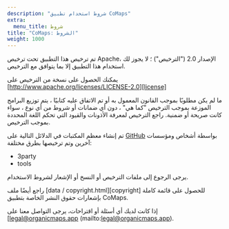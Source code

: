 ```yaml
---
description: "شروط استخدام تطبيق CoMaps"
extra:
  menu_title: شروط
title: "CoMaps: الشروط"
weight: 1000
---
```


تم ترخيص هذا التطبيق تحت ترخيص Apache، الإصدار 2.0 ("الترخيص") ؛ لا يجوز لك
استخدام هذا التطبيق إلا بما يتوافق مع الترخيص.

يمكنك الحصول على نسخة من الترخيص على
[http://www.apache.org/licenses/LICENSE-2.0][license]

ما لم يكن مطلوبًا بموجب القانون المعمول به أو تم الاتفاق عليه كتابيًا ، يتم
توزيع البرامج الموزعة بموجب الترخيص "كما هي" ، دون أي ضمانات أو شروط من أي
نوع ، سواء كانت صريحة أو ضمنية. راجع الترخيص لمعرفة الأذونات والقيود التي
تحكم اللغة المحددة بموجب الترخيص.

تم إنشاء معظم المكتبات في الدلائل التالية على [GitHub][github] بواسطة أشخاص
ومؤسسات آخرين وتم ترخيصها بطرق مختلفة:

- 3party
- tools

يرجى الرجوع إلى ملفات الترخيص أو النسخ أو الإشعار لشروط الاستخدام.

راجع أيضًا ملف [data / copyright.html][copyright] للحصول على قائمة كاملة
بإشعارات حقوق النشر الخاصة بتطبيق CoMaps.

إذا كانت لديك أي أسئلة أو اقتراحات، يرجى التواصل معنا على
[legal@organicmaps.app (mailto:legal@organicmaps.app).

[github]: https://github.com/organicmaps/organicmaps
[الترخيص]: http://www.apache.org/licenses/LICENSE-2.0
[حقوق النشر]: https://github.com/organicmaps/organicmaps/blob/master/data/copyright.html
